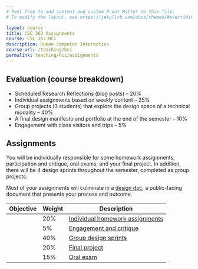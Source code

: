 ```yaml
---
# Feel free to add content and custom Front Matter to this file.
# To modify the layout, see https://jekyllrb.com/docs/themes/#overriding-theme-defaults

layout: course
title: CSC 363 Assignments
course: CSC 363 HCI
description: Human Computer Interaction
course-url: /teaching/hci
permalink: teaching/hci/assignments
---
```




## Evaluation (course breakdown)

* Scheduled Research Reflections (blog posts) – 20%
* Individual assignments based on weekly content – 25%
* Group projects (3 students) that explore the design space of a technical modality – 40%
* A final design manifesto and portfolio at the end of the semester – 10%
* Engagement with class visitors and trips – 5%

## Assignments

You will be individually responsible for some homework assignments, participation and critique, oral exams, and your final project. In addition, there will be 4 design sprints throughout the semester, completed as group projects.

Most of your assignments will culminate in a [design doc](https://kawilliams.github.io/teaching/hci/design-doc), a public-facing document that presents your process and outcome.

| Objective | Weight | Description                     |
|-----------|--------|---------------------------------|
|           | 20%    | [Individual homework assignments](/teaching/hci/homework/homework) |
|           | 5%     | [Engagement and critique](/teaching/hci/engagement/)         |
|           | 40%    | [Group design sprints](/teaching/hci/design-sprints/design-sprints)         |
|           | 20%    | [Final project](/teaching/hci/final-project)                   |
|           | 15%    | [Oral exam](teaching/hci/oral-exam)                       |

